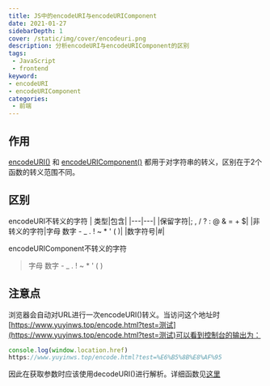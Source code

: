 ```yaml
---
title: JS中的encodeURI与encodeURIComponent
date: 2021-01-27
sidebarDepth: 1
cover: /static/img/cover/encodeuri.png
description: 分析encodeURI与encodeURIComponent的区别
tags:
 - JavaScript
 - frontend
keyword: 
- encodeURI
- encodeURIComponent
categories: 
 - 前端
---
```

## 作用
[encodeURI()](https://developer.mozilla.org/zh-CN/docs/Web/JavaScript/Reference/Global_Objects/encodeURI) 和 [encodeURIComponent()](https://developer.mozilla.org/zh-CN/docs/Web/JavaScript/Reference/Global_Objects/encodeURIComponent) 都用于对字符串的转义，区别在于2个函数的转义范围不同。

## 区别
encodeURI不转义的字符
| 类型|包含|
|---|---|
|保留字符|; , / ? : @ & = + $|
|非转义的字符|字母 数字 - _ . ! ~ * ' ( )|
|数字符号|#|

encodeURIComponent不转义的字符
> 字母 数字 - _ . ! ~ * ' ( )

## 注意点
浏览器会自动对URL进行一次encodeURI()转义。当访问这个地址时[https://www.yuyinws.top/encode.html?test=测试](https://www.yuyinws.top/encode.html?test=测试)可以看到控制台的输出为：
``` js
console.log(window.location.href)
https://www.yuyinws.top/encode.html?test=%E6%B5%8B%E8%AF%95
```
因此在获取参数时应该使用decodeURI()进行解析。详细函数见[这里](https://www.yuyinws.top/blog/views/frontend/2020/2020-12-17.html#%E8%8E%B7%E5%8F%96url%E5%8F%82%E6%95%B0)
